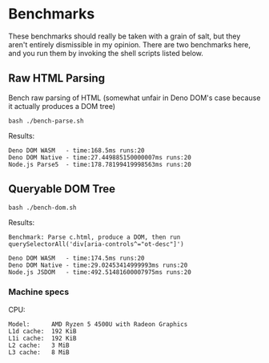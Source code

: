 # Benchmarks
These benchmarks should really be taken with a grain of salt, but they aren't
entirely dismissible in my opinion. There are two benchmarks here, and you run 
them by invoking the shell scripts listed below.

## Raw HTML Parsing
Bench raw parsing of HTML (somewhat unfair in Deno DOM's case because
it actually produces a DOM tree)

```
bash ./bench-parse.sh
```

Results:
```
Deno DOM WASM   - time:168.5ms runs:20
Deno DOM Native - time:27.449885150000007ms runs:20
Node.js Parse5  - time:178.78199419998563ms runs:20
```

## Queryable DOM Tree
```
bash ./bench-dom.sh
```

Results:
```
Benchmark: Parse c.html, produce a DOM, then run
querySelectorAll('div[aria-controls^="ot-desc"]')

Deno DOM WASM   - time:174.5ms runs:20
Deno DOM Native - time:29.02453414999993ms runs:20
Node.js JSDOM   - time:492.51481600007975ms runs:20
```

### Machine specs
CPU: 
```
Model:      AMD Ryzen 5 4500U with Radeon Graphics
L1d cache:  192 KiB
L1i cache:  192 KiB
L2 cache:   3 MiB
L3 cache:   8 MiB
```

